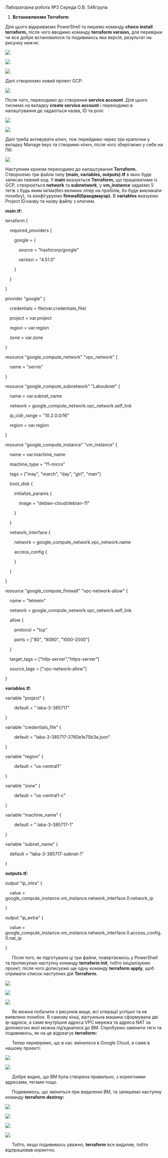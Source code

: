 ﻿Лабораторна робота №3
Середа О.В. 546група

1. **Встановлюємо Terraform** 

Для цього відкриваємо PowerShell та пишемо команду **choco install terraform,** після чого вводимо команду **terraform version,** для перевірки чи все добре встановилося та подивимось яка версія, результат на рисунку нижче:

![](Aspose.Words.b0006627-d076-4018-ae5c-c339ee23ae76.001.png)

![](Aspose.Words.b0006627-d076-4018-ae5c-c339ee23ae76.002.png)

![](Aspose.Words.b0006627-d076-4018-ae5c-c339ee23ae76.003.png)

Далі створюємо новий проект GCP:

![](Aspose.Words.b0006627-d076-4018-ae5c-c339ee23ae76.004.png)

Після чого, переходимо до створення **service account**. Для цього тиснемо на вкладку **create service account** і переходимо в налаштування де задаються назва, ID та ролі:

![](Aspose.Words.b0006627-d076-4018-ae5c-c339ee23ae76.005.png)

![](Aspose.Words.b0006627-d076-4018-ae5c-c339ee23ae76.006.png) 

Далі треба активувати ключ, тож перейдемо через три крапочки у вкладку Manage keys та створимо ключ, після чого зберігаємо у себе на ПК: 

![](Aspose.Words.b0006627-d076-4018-ae5c-c339ee23ae76.007.png)

Наступним кроком переходимо до налаштування **Terraform.** Створюємо три файли типу **(main, variables, outputs).tf** в яких буде записан певний код. У **main** вказується **Terraform,** що працюватиме із GCP, створюється  **network** та **subnetwork**, у **vm\_instance** задаємо 5 тегів з будь яким ім’ям(без великих літер на пробілів, бо буде викликати похибку), та конфігуруємо **firewall(брандмауэр).** В **variables** вказуємо Project ID:назву та назву файлу з ключем. 

**main.tf:**

terraform {

`  `required\_providers {

`    `google = {

`      `source = "hashicorp/google"

`      `version = "4.51.0"

`    `}

`  `}

}

provider "google" {

`  `credentials = file(var.credentials\_file)

`  `project = var.project

`  `region  = var.region

`  `zone    = var.zone

}

resource "google\_compute\_network" "vpc\_network" {

`  `name = "servis"

}

resource "google\_compute\_subnetwork" "Labsubnet" {

`  `name          = var.subnet\_name

`  `network       = google\_compute\_network.vpc\_network.self\_link

`  `ip\_cidr\_range = "10.2.0.0/16"

`  `region        = var.region

}

resource "google\_compute\_instance" "vm\_instance" {

`  `name         = var.machine\_name

`  `machine\_type = "f1-micro"

`  `tags = ["may", "march", "day", "girl", "man"]

`  `boot\_disk {

`    `initialize\_params {

`      `image = "debian-cloud/debian-11"

`    `}

`  `}

`  `network\_interface {

`    `network = google\_compute\_network.vpc\_network.name

`    `access\_config {

`    `}

`  `}

}

resource "google\_compute\_firewall" "vpc-network-allow" {

`  `name    = "letmein"

`  `network = google\_compute\_network.vpc\_network.self\_link

`  `allow {

`    `protocol = "tcp"

`    `ports    = ["80", "8080", "1000-2000"]

`  `}

`  `target\_tags = ["http-server","https-server"]

`  `source\_tags = ["vpc-network-allow"]

}

**variables.tf:**

variable "project" {

`    `default = " laba-3-385717"

}

variable "credentials\_file" {

`    `default = "laba-3-385717-2760e1e75b3a.json"

}

variable "region" {

`    `default = "us-central1"

}

variable "zone" {

`    `default = "us-central1-c"

}

variable "machine\_name" {

`    `default = " laba-3-385717-1"

}

variable "subnet\_name" {

`  `default = "laba-3-385717-subnet-1"

}

**outputs.tf:**

output "ip\_intra" {

`  `value = google\_compute\_instance.vm\_instance.network\_interface.0.network\_ip

}

output "ip\_extra" {

`  `value = google\_compute\_instance.vm\_instance.network\_interface.0.access\_config.0.nat\_ip

}

`	`Після того, як підготували ці три файли, повертаємось у PowerShell та прописуємо наступну команду **terraform init**, тобто ініціалізуємо проект, після чого дописуємо ще одну команду **terraform apply**, щоб отримати список наступних дій **Terraform.**

![](Aspose.Words.b0006627-d076-4018-ae5c-c339ee23ae76.008.png)

![](Aspose.Words.b0006627-d076-4018-ae5c-c339ee23ae76.009.png)

![](Aspose.Words.b0006627-d076-4018-ae5c-c339ee23ae76.010.png)

`	`Як можна побачити з рисунків вище, всі операції успішні та не виявлено похибок. В самому кінці, віртуальна машина сформувала дві ір-адреси, а саме внутрішня адреса VPC мережа та адреса NAT за допомогою якої можна  під’єднатися до ВМ. Спробуємо замінити теги та подивимось, як на це відреагує **terraform:**

`	`Тепер перевіримо, що в нас змінилося в Google Cloud, а саме в нашому проекті: 

![](Aspose.Words.b0006627-d076-4018-ae5c-c339ee23ae76.011.png)

![](Aspose.Words.b0006627-d076-4018-ae5c-c339ee23ae76.012.png)

`	`Добре видно, що ВМ була створена правильно, з коректними адресами, тегами тощо. 

`	`Подивимось, що зміниться при видаленні ВМ, та запишемо наступну команду **terraform destroy:**

![](Aspose.Words.b0006627-d076-4018-ae5c-c339ee23ae76.013.png)

![](Aspose.Words.b0006627-d076-4018-ae5c-c339ee23ae76.014.png)

![](Aspose.Words.b0006627-d076-4018-ae5c-c339ee23ae76.015.png)

![](Aspose.Words.b0006627-d076-4018-ae5c-c339ee23ae76.016.png)

`	`Тобто, якщо подивимось уважно, **terraform** все видалив, тобто відпрацював коректно.
